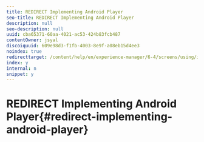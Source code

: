 ```yaml
---
title: REDIRECT Implementing Android Player
seo-title: REDIRECT Implementing Android Player
description: null
seo-description: null
uuid: cba65371-60aa-4021-ac53-424b83fcb487
contentOwner: jsyal
discoiquuid: 609e98d3-f1fb-4003-8e9f-a08eb15d4ee3
noindex: true
redirecttarget: /content/help/en/experience-manager/6-4/screens/using/implementing-android-player
index: y
internal: n
snippet: y
---
```


# REDIRECT Implementing Android Player{#redirect-implementing-android-player}

